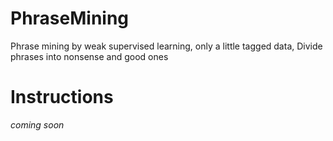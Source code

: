 # PhraseMining
Phrase mining by weak supervised learning, only a little tagged data,  Divide phrases into nonsense and good ones
# Instructions
  *coming soon*
